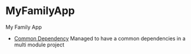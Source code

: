 # MyFamilyApp
My Family App

* [Common Dependency](/buildSrc/README.md) Managed to have a common dependencies in a multi module project
